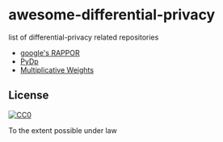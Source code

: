 # awesome-differential-privacy
list of differential-privacy related repositories


- [google's RAPPOR](https://github.com/google/rappor)
- [PyDp](https://github.com/menisadi/pydp)
- [Multiplicative Weights](https://github.com/mrtzh/PrivateMultiplicativeWeights.jl)

## License

[![CC0](http://mirrors.creativecommons.org/presskit/buttons/88x31/svg/cc-zero.svg)](https://creativecommons.org/publicdomain/zero/1.0/)

To the extent possible under law
